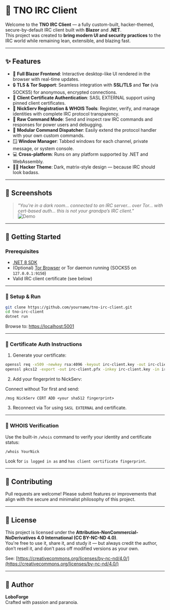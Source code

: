# 🔐 TNO IRC Client

Welcome to the **TNO IRC Client** — a fully custom-built, hacker-themed, secure-by-default IRC client built with **Blazor** and **.NET**.  
This project was created to **bring modern UI and security practices** to the IRC world while remaining lean, extensible, and blazing fast.

---

## ✨ Features

- 🧠 **Full Blazor Frontend**: Interactive desktop-like UI rendered in the browser with real-time updates.
- 🔒 **TLS & Tor Support**: Seamless integration with **SSL/TLS** and **Tor** (via SOCKS5) for anonymous, encrypted connections.
- 🔐 **Client Certificate Authentication**: SASL EXTERNAL support using pinned client certificates.
- 🧾 **NickServ Registration & WHOIS Tools**: Register, verify, and manage identities with complete IRC protocol transparency.
- 📜 **Raw Command Mode**: Send and inspect raw IRC commands and responses for power users and debugging.
- 🧰 **Modular Command Dispatcher**: Easily extend the protocol handler with your own custom commands.
- 🪟 **Window Manager**: Tabbed windows for each channel, private message, or system console.
- 💻 **Cross-platform**: Runs on any platform supported by .NET and WebAssembly.
- 🧙‍♂️ **Hacker Theme**: Dark, matrix-style design — because IRC should look badass.

---

## 📸 Screenshots

> _"You're in a dark room... connected to an IRC server... over Tor... with cert-based auth... this is not your grandpa’s IRC client."_  
![Demo](https://www.loboforge.com/LoboForge.TNOIRC.png)

---

## 🚀 Getting Started

### Prerequisites

- [.NET 8 SDK](https://dotnet.microsoft.com/download)
- (Optional) [Tor Browser](https://www.torproject.org/) or Tor daemon running (SOCKS5 on `127.0.0.1:9150`)
- Valid IRC client certificate (see below)

---

### 🔧 Setup & Run

```bash
git clone https://github.com/yourname/tno-irc-client.git
cd tno-irc-client
dotnet run
```

Browse to: [https://localhost:5001](https://localhost:5001)

---

### 🔐 Certificate Auth Instructions

1. Generate your certificate:

```bash
openssl req -x509 -newkey rsa:4096 -keyout irc-client.key -out irc-client.crt -days 365 -nodes -subj "/CN=YourNick"
openssl pkcs12 -export -out irc-client.pfx -inkey irc-client.key -in irc-client.crt
```

2. Add your fingerprint to NickServ:

Connect without Tor first and send:

```
/msg NickServ CERT ADD <your sha512 fingerprint>
```

3. Reconnect via Tor using `SASL EXTERNAL` and certificate.

---

### 🧠 WHOIS Verification

Use the built-in `/whois` command to verify your identity and certificate status:

```
/whois YourNick
```

Look for `is logged in as` and `has client certificate fingerprint`.

---

## 🤝 Contributing

Pull requests are welcome! Please submit features or improvements that align with the secure and minimalist philosophy of this project.

---

## 🧾 License

This project is licensed under the **Attribution-NonCommercial-NoDerivatives 4.0 International (CC BY-NC-ND 4.0)**.  
You're free to use it, share it, and study it — but always credit the author, don’t resell it, and don’t pass off modified versions as your own.

See: [https://creativecommons.org/licenses/by-nc-nd/4.0/](https://creativecommons.org/licenses/by-nc-nd/4.0/)

---

## 👤 Author

**LoboForge**  
Crafted with passion and paranoia.

